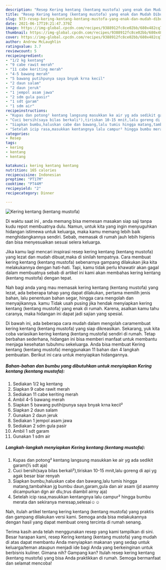 ```yaml
---
description: "Resep Kering kentang (kentang mustofa) yang enak dan Mudah Dibuat"
title: "Resep Kering kentang (kentang mustofa) yang enak dan Mudah Dibuat"
slug: 973-resep-kering-kentang-kentang-mustofa-yang-enak-dan-mudah-dibuat
date: 2021-06-17T19:21:47.379Z
image: https://img-global.cpcdn.com/recipes/9388912fc8ce02bb/680x482cq70/kering-kentang-kentang-mustofa-foto-resep-utama.jpg
thumbnail: https://img-global.cpcdn.com/recipes/9388912fc8ce02bb/680x482cq70/kering-kentang-kentang-mustofa-foto-resep-utama.jpg
cover: https://img-global.cpcdn.com/recipes/9388912fc8ce02bb/680x482cq70/kering-kentang-kentang-mustofa-foto-resep-utama.jpg
author: Andrew McLaughlin
ratingvalue: 3.7
reviewcount: 5
recipeingredient:
- "1/2 kg kentang"
- "9 cabe rawit merah"
- "11 cabe keriting merah"
- "4-5 bawang merah"
- "5 bawang putihpunya saya bnyak krna kecil"
- "2 daun salam"
- "2 daun jeruk"
- "1 jempol asam jawa"
- "2 sdm gula pasir"
- "1 sdt garam"
- "1 sdm air"
recipeinstructions:
- "Kupas dan potong² kentang langsung masukkan ke air yg ada sedikit garam(½ sdt aja)"
- "Cuci bersih(saya bilas berkali²),tiriskan 10-15 mnit,lalu goreng di api yg agak besar biar renyah"
- "Siapkan bumbu,haluskan cabe dan bawang,lalu tumis hingga matang,tambahkan jg bumbu daun,garam,gula dan air asam (jd asamny dicampurkan dgn air dlu,trus diambil airny aja)"
- "Setelah icip rasa,masukkan kentangnya lalu campur² hingga bumbu merata dan sekiranya meresap,selesai☺️☺️"
categories:
- Resep
tags:
- kering
- kentang
- kentang

katakunci: kering kentang kentang 
nutrition: 165 calories
recipecuisine: Indonesian
preptime: "PT17M"
cooktime: "PT44M"
recipeyield: "2"
recipecategory: Dinner

---
```



![Kering kentang (kentang mustofa)](https://img-global.cpcdn.com/recipes/9388912fc8ce02bb/680x482cq70/kering-kentang-kentang-mustofa-foto-resep-utama.jpg)

Di waktu  saat ini , anda memang bisa memesan masakan siap saji tanpa kudu repot membuatnya dulu. Namun, untuk kita yang ingin menyuguhkan hidangan istimewa untuk keluarga, maka kamu memang lebih baik menghidangkannya sendiri. Sebab, memasak di rumah jauh lebih higienis dan bisa menyesuaikan sesuai selera keluarga.

Jika kamu lagi mencari inspirasi resep kering kentang (kentang mustofa) yang lezat dan mudah dibuat,maka di sinilah tempatnya. Cara membuat kering kentang (kentang mustofa)  sebenarnya gampang dilakukan jika kita melakukannya dengan hati-hati. Tapi, kamu tidak perlu khawatir akan gagal dalam membuatnya 
sebab di artikel ini kami akan membahas kering kentang (kentang mustofa) dengan tepat.  



Nah bagi anda yang mau memasak kering kentang (kentang mustofa) yang lezat, ada beberapa tahap yang dapat dilakukan, pertama memilih jenis bahan, lalu penentuan bahan segar, hingga cara mengolah dan menyajikannya. kamu Tidak usah pusing jika hendak menyiapkan kering kentang (kentang mustofa) yang enak di rumah. Karena, asalkan kamu  tahu caranya, maka hidangan ini dapat jadi sajian yang spesial.

Di bawah ini, ada beberapa cara mudah dalam mengolah caramembuat kering kentang (kentang mustofa) yang siap dikreasikan. Sekarang, yuk kita coba variasikan kering kentang (kentang mustofa) sendiri di rumah. Tetap berbahan sederhana, hidangan ini bisa memberi manfaat untuk membantu menjaga kesehatan tubuhmu sekeluarga. Anda bisa membuat Kering kentang (kentang mustofa) menggunakan 11 bahan dan 4 langkah pembuatan. Berikut ini cara untuk menyiapkan hidangannya.

<!--inarticleads1-->

##### Bahan-bahan dan bumbu yang dibutuhkan untuk menyiapkan Kering kentang (kentang mustofa):

1. Sediakan 1/2 kg kentang
1. Siapkan 9 cabe rawit merah
1. Sediakan 11 cabe keriting merah
1. Ambil 4-5 bawang merah
1. Siapkan 5 bawang putih(punya saya bnyak krna kecil²
1. Siapkan 2 daun salam
1. Gunakan 2 daun jeruk
1. Sediakan 1 jempol asam jawa
1. Sediakan 2 sdm gula pasir
1. Ambil 1 sdt garam
1. Gunakan 1 sdm air




<!--inarticleads2-->

##### Langkah-langkah menyiapkan Kering kentang (kentang mustofa):

1. Kupas dan potong² kentang langsung masukkan ke air yg ada sedikit garam(½ sdt aja)
1. Cuci bersih(saya bilas berkali²),tiriskan 10-15 mnit,lalu goreng di api yg agak besar biar renyah
1. Siapkan bumbu,haluskan cabe dan bawang,lalu tumis hingga matang,tambahkan jg bumbu daun,garam,gula dan air asam (jd asamny dicampurkan dgn air dlu,trus diambil airny aja)
1. Setelah icip rasa,masukkan kentangnya lalu campur² hingga bumbu merata dan sekiranya meresap,selesai☺️☺️




Nah, itulah artikel tentang  kering kentang (kentang mustofa)  yang praktis dan gampang dilakukan versi kami. Semoga anda bisa melakukannya dengan hasil yang dapat membuat oreng tercinta di rumah senang. 

Terima kasih anda telah menggunakan resep yang kami tampilkan di sini. Besar harapan kami, resep  Kering kentang (kentang mustofa) yang mudah di atas dapat membantu Anda menyiapkan makanan yang sedap untuk keluarga/teman ataupun menjadi ide bagi Anda yang berkeinginan untuk berbisnis kuliner. Gimana nih? Gampang kan? Itulah resep kering kentang (kentang mustofa) yang bisa Anda praktikkan di rumah. Semoga bermanfaat dan selamat mencoba!

